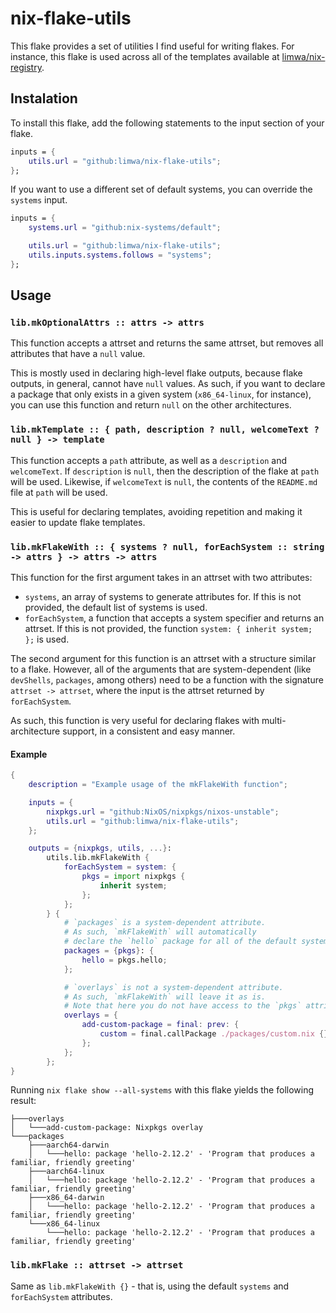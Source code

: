 # nix-flake-utils

This flake provides a set of utilities I find useful for writing flakes.
For instance, this flake is used across all of the templates available at [limwa/nix-registry](https://github.com/limwa/nix-registry).

## Instalation

To install this flake, add the following statements to the input section of your flake.

```nix
inputs = {
    utils.url = "github:limwa/nix-flake-utils";
};
```

If you want to use a different set of default systems, you can override the `systems` input.

```nix
inputs = {
    systems.url = "github:nix-systems/default";

    utils.url = "github:limwa/nix-flake-utils";
    utils.inputs.systems.follows = "systems";
};
```

## Usage

### `lib.mkOptionalAttrs :: attrs -> attrs`

This function accepts a attrset and returns the same attrset, but removes all attributes that have a `null` value.

This is mostly used in declaring high-level flake outputs, because flake outputs, in general, cannot have `null` values.
As such, if you want to declare a package that only exists in a given system (`x86_64-linux`, for instance), you can use this function and return `null` on the other architectures.

### `lib.mkTemplate :: { path, description ? null, welcomeText ? null } -> template`

This function accepts a `path` attribute, as well as a `description` and `welcomeText`. If `description` is `null`, then the description of the flake at `path` will be used. Likewise, if `welcomeText` is `null`, the contents of the `README.md` file at `path` will be used.

This is useful for declaring templates, avoiding repetition and making it easier to update flake templates.

### `lib.mkFlakeWith :: { systems ? null, forEachSystem :: string -> attrs } -> attrs -> attrs`

This function for the first argument takes in an attrset with two attributes:

- `systems`, an array of systems to generate attributes for. If this is not provided, the default list of systems is used.
- `forEachSystem`, a function that accepts a system specifier and returns an attrset. If this is not provided, the function `system: { inherit system; };` is used.

The second argument for this function is an attrset with a structure similar to a flake. However, all of the arguments that are system-dependent (like `devShells`, `packages`, among others) need to be a function with the signature `attrset -> attrset`, where the input is the attrset returned by `forEachSystem`.

As such, this function is very useful for declaring flakes with multi-architecture support, in a consistent and easy manner.

#### Example

```nix
{
    description = "Example usage of the mkFlakeWith function";

    inputs = {
        nixpkgs.url = "github:NixOS/nixpkgs/nixos-unstable";
        utils.url = "github:limwa/nix-flake-utils";
    };

    outputs = {nixpkgs, utils, ...}:
        utils.lib.mkFlakeWith {
            forEachSystem = system: {
                pkgs = import nixpkgs {
                    inherit system;
                };
            };
        } {
            # `packages` is a system-dependent attribute.
            # As such, `mkFlakeWith` will automatically
            # declare the `hello` package for all of the default systems.
            packages = {pkgs}: {
                hello = pkgs.hello;
            };

            # `overlays` is not a system-dependent attribute.
            # As such, `mkFlakeWith` will leave it as is.
            # Note that here you do not have access to the `pkgs` attribute.
            overlays = {
                add-custom-package = final: prev: {
                    custom = final.callPackage ./packages/custom.nix {};
                };
            };
        };
}
```

Running `nix flake show --all-systems` with this flake yields the following result:

```
├───overlays
│   └───add-custom-package: Nixpkgs overlay
└───packages
    ├───aarch64-darwin
    │   └───hello: package 'hello-2.12.2' - 'Program that produces a familiar, friendly greeting'
    ├───aarch64-linux
    │   └───hello: package 'hello-2.12.2' - 'Program that produces a familiar, friendly greeting'
    ├───x86_64-darwin
    │   └───hello: package 'hello-2.12.2' - 'Program that produces a familiar, friendly greeting'
    └───x86_64-linux
        └───hello: package 'hello-2.12.2' - 'Program that produces a familiar, friendly greeting'
```

### `lib.mkFlake :: attrset -> attrset`

Same as `lib.mkFlakeWith {}` - that is, using the default `systems` and `forEachSystem` attributes.
